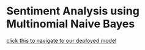 # Sentiment Analysis using Multinomial Naive Bayes
[click this to navigate to our deployed model](https://sentiment-analysis.streamlit.app/)
